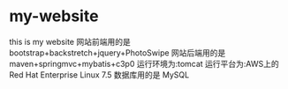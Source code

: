 # my-website
this is my website
网站前端用的是 bootstrap+backstretch+jquery+PhotoSwipe
网站后端用的是 maven+springmvc+mybatis+c3p0
运行环境为:tomcat
运行平台为:AWS上的Red Hat Enterprise Linux 7.5
数据库用的是 MySQL
